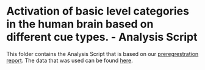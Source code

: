 # Activation of basic level categories in the human brain based on different cue types. - Analysis Script 

This folder contains the Analysis Script that is based on our [preregrestration report](https://github.com/jmdudek/XP-Lab2020-What-makes-words-special-Group-35/blob/master/Writing/Preregistration/Preregistration_Group35.pdf). 
The data that was used can be found [here](https://github.com/jmdudek/XP-Lab2020-What-makes-words-special-Group-35/blob/master/Data/01_pilot/data_pilot.csv). 
